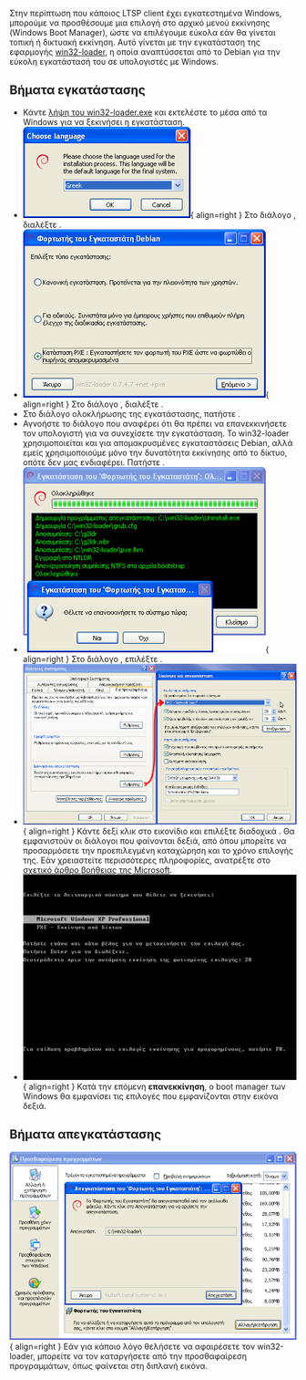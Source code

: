 Στην περίπτωση που κάποιος LTSP client έχει εγκατεστημένα Windows,
μπορούμε να προσθέσουμε μια επιλογή  στο αρχικό μενού εκκίνησης
(Windows Boot Manager), ώστε να επιλέγουμε εύκολα εάν θα γίνεται τοπική
ή δικτυακή εκκίνηση. Αυτό γίνεται με την εγκατάσταση της εφαρμογής
[win32-loader](https://en.wikipedia.org/wiki/Win32-loader), η οποία
αναπτύσσεται από το Debian για την εύκολη εγκατάστασή του σε
υπολογιστές με Windows.

## Βήματα εγκατάστασης

  - Κάντε [λήψη του
    win32-loader.exe](http://ftp.debian.org/debian/tools/win32-loader/stable/win32-loader.exe)
    και εκτελέστε το μέσα από τα Windows για να ξεκινήσει η εγκατάσταση.
  - ![Win32-loader-language.png](Win32-loader-language.png){ align=right } Στο διάλογο ,
    διαλέξτε .
  - ![Win32-loader-pxe-mode.png](Win32-loader-pxe-mode.png){ align=right } Στο διάλογο ,
    διαλέξτε .
  - Στο διάλογο ολοκλήρωσης της εγκατάστασης, πατήστε .
  - Αγνοήστε το διάλογο που αναφέρει ότι θα πρέπει να επανεκκινήσετε τον
    υπολογιστή για να συνεχίσετε την εγκατάσταση. Το win32-loader
    χρησιμοποιείται και για απομακρυσμένες εγκαταστάσεις Debian,
    αλλά εμείς χρησιμοποιούμε μόνο την δυνατότητα εκκίνησης από το
    δίκτυο, οπότε δεν μας ενδιαφέρει. Πατήστε .
  - ![Win32-loader-reboot.png](Win32-loader-reboot.png){ align=right } Στο διάλογο ,
    επιλέξτε .
  - ![Win32-loader-boot-ini.png](Win32-loader-boot-ini.png){ align=right } Κάντε δεξί κλικ
    στο εικονίδιο  και επιλέξτε διαδοχικά . Θα εμφανιστούν οι διάλογοι
    που φαίνονται δεξιά, από όπου μπορείτε να προσαρμόσετε την
    προεπιλεγμένη καταχώρηση και το χρόνο επιλογής της. Εάν
    χρειαστείτε περισσότερες πληροφορίες, ανατρέξτε στο [σχετικό
    άρθρο βοήθειας της
    Microsoft](http://support.microsoft.com/kb/289022).
  - ![Win32-loader-boot-menu.png](Win32-loader-boot-menu.png){ align=right } Κατά την
    επόμενη **επανεκκίνηση**, ο boot manager των Windows θα
    εμφανίσει τις επιλογές που εμφανίζονται στην εικόνα δεξιά.

## Βήματα απεγκατάστασης

![Win32-loader-uninstall.png](Win32-loader-uninstall.png){ align=right } Εάν για κάποιο
λόγο θελήσετε να αφαιρέσετε τον win32-loader, μπορείτε να τον
καταργήσετε από την προσθαφαίρεση προγραμμάτων, όπως φαίνεται στη
διπλανή εικόνα.